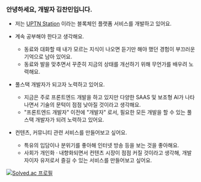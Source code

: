 ### 안녕하세요, 개발자 김찬민입니다.

- 저는 [UPTN Station](https://www.uptn.io) 이라는 블록체인 플랫폼 서비스를 개발하고 있어요.

- 계속 공부해야 한다고 생각해요.
    - 동료와 대화할 때 내가 모르는 지식이 나오면 듣기만 해야 했던 경험이 부끄러운 기억으로 남아 있어요.
    - 동료와 발을 맞추면서 꾸준히 지금의 상태를 개선하기 위해 무언가를 배우려 노력해요.

- 풀스택 개발자가 되고자 노력하고 있어요.
    - 지금은 주로 프론트엔드 개발을 하고 있지만 다양한 SAAS 및 보조형 AI가 나타나면서 기술의 문턱이 점점 낮아질 것이라고 생각해요.
    - "프론트엔드 개발자" 이전에 "개발자" 로서, 필요한 모든 개발을 할 수 있는 풀스택 개발자가 되려 노력하고 있어요.

- 컨텐츠, 커뮤니티 관련 서비스를 만들어보고 싶어요.
    - 특유의 입담이나 분위기를 좋아해 인터넷 방송 등을 보는 것을 좋아해요.
    - 사회가 개인화 · 내향화되면서 컨텐츠 시장이 점점 커질 것이라고 생각해, 개발자이자 유저로서 즐길 수 있는 서비스를 만들어보고 싶어요.
 
[![Solved.ac
프로필](http://mazassumnida.wtf/api/mini/generate_badge?boj=chanstar)](https://solved.ac/chanstar)
